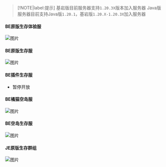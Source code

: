 > [!NOTE|label:提示]
> 基岩版目前服务器支持`1.20.3X`版本加入服务器
> Java版服务器目前支持Java版`1.20.1`，基岩版`1.20.X-1.20.3X`加入服务器

#### BE原版生存体验服
![图片](https://motdbe.blackbe.work/status_img?host=hmmc.top:19132)
#### BE原版生存服
![图片](https://motdbe.blackbe.work/status_img?host=hmmc.top:19133)
#### BE插件生存服
- 暂停开放
#### BE橘猫空岛服
![图片](https://motdbe.blackbe.work/status_img?host=hmmc.top:19135)
#### BE空岛生存服
![图片](https://motdbe.blackbe.work/status_img?host=hmmc.top:54056)
#### JE原版生存群组
![图片](https://motdbe.blackbe.work/status_img/java?host=hmmc.top:25565)